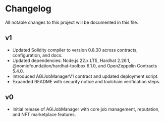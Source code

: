 # Changelog

All notable changes to this project will be documented in this file.

## v1
- Updated Solidity compiler to version 0.8.30 across contracts, configuration, and docs.
- Updated dependencies: Node.js 22.x LTS, Hardhat 2.26.1, @nomicfoundation/hardhat-toolbox 6.1.0, and OpenZeppelin Contracts 5.4.0.
- Introduced AGIJobManagerV1 contract and updated deployment script.
- Expanded README with security notice and toolchain verification steps.

## v0
- Initial release of AGIJobManager with core job management, reputation, and NFT marketplace features.
